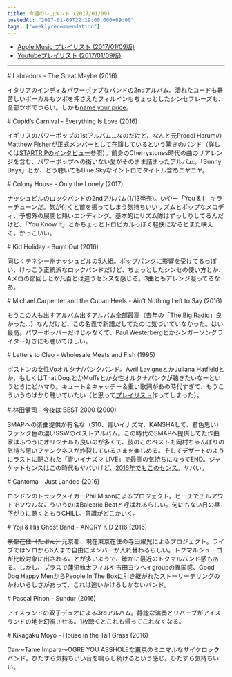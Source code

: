 ```yaml
---
title: 今週のレコメンド (2017/01/09)
postedAt: "2017-01-09T22:19:00.000+09:00"
tags: ["weeklyrecommendation"]
---
```


* [Apple Music プレイリスト (2017/01/09版)](https://itunes.apple.com/jp/playlist/jin-zhounorekomendo-2017-01/idpl.c077e2c0de6543a6a636f7447d075cf2)
* [Youtubeプレイリスト (2017/01/09版)](https://www.youtube.com/playlist?list=PLegnWsUgQayed9NhwGcueAP0mB9cJxIWV)

---

\# Labradors - The Great Maybe (2016)

イタリアのインディ＆パワーポップなバンドの2ndアルバム。潰れたコードも暑苦しいボーカルもツボを押さえたフィルインもちょっとしたシンセフレーズも、全部ツボでつらい。しかも[name your price](https://labradorsband.bandcamp.com/album/the-great-maybe)。

\# Cupid’s Carnival - Everything Is Love (2016)

イギリスのパワーポップの1stアルバム…なのだけど、なんと元Procol HarumのMatthew Fisherが正式メンバーとして在籍しているという驚きのバンド（詳しくは[STARTRIPのインタビュー](http://startripmusic.com/2016/10/06/cupids-carnival/)参照）。前身のCherrystones時代の曲のリアレンジを含む、パワーポップへの衒いない愛がそのまま詰まったアルバム。「Sunny Days」とか、どう聴いてもBlue Skyなイントロでタイトル含めニヤニヤ。

\# Colony House - Only the Lonely (2017)

ナッシュビルのロックバンドの2ndアルバム(1/13発売)。いやー「You & I」キラーチューンだ。気が付くと首を振ってしまう気持ちいいリズムとポップなメロディ、予想外の展開と熱いエンディング。基本的にリズム隊はずっしりしてるんだけど、「You Know It」とかちょっとトロピカルっぽく軽快になるとまた映える。かっこいい。

\# Kid Holiday - Burnt Out (2016)

同じくテネシー州ナッシュビルの5人組。ポップパンクに影響を受けてるっぽい、けっこう正統派なロックバンドだけど、ちょっとしたシンセの使い方とか、Aメロの節回しとか凡百とは違うセンスを感じる。3曲ともアレンジ凝ってるなあ。

\# Michael Carpenter and the Cuban Heels - Ain’t Nothing Left to Say (2016)

もうこの人も出すアルバム出すアルバム全部最高（去年の「[The Big Radio](https://itun.es/jp/jq8Ibb)」良かった…）なんだけど、この名義で新譜だしてたのに気づいていなかった。はい最高。パワーポッパーだけじゃなくて、Paul Westerbergとかシンガーソングライター好きにも聴いてほしい。

\# Letters to Cleo - Wholesale Meats and Fish (1995)

ボストンの女性Voオルタナ/パンクバンド。Avril LavigneとかJuliana Hatfieldとか、もしくはThat Dog.とかMuffsとか女性オルタナパンクが聴きたいなーというときにどハマり。キュート＆キャッチー＆重い歌詞があの時代すぎて、もうこういうのばかり聴いていたい（と思って[プレイリスト](https://itunes.apple.com/jp/playlist/nu-xingvoorutanativu/idpl.c1658c8779d94a3186c08eb4d1d7bec5)作ってしまった）。

\# 林田健司 - 今夜は BEST 2000 (2000)

SMAPへの楽曲提供が有名な（$10、青いイナズマ、KANSHAして、君色思い）ファンク色の濃いSSWのベストアルバム。この時代のSMAPへ提供してた作曲家はふつうにオリジナルも良いのが多くて、彼のこのベストも岡村ちゃんばりの気持ち悪いファンクネスが炸裂しているさまを楽しめる。そしてデザートのようにラストに配された「青いイナズマ LIVE」で最高の気持ちになってEND。ジャケットセンスはこの時代もヤバいけど、[2016年でもこのセンス](http://hayashidakenji.com)。ヤバい。

\# Cantoma - Just Landed (2016)

ロンドンのトラックメイカーPhil Misonによるプロジェクト。ビーチでチルアウトでソウルなこういうのはBalearic Beatと呼ばれるらしい。何にもない日の昼下がりに聴くともうCHILL。意識がどこかいく。

\# Yoji & His Ghost Band - ANGRY KID 2116 (2016)

~~京都在住（たぶん）~~元京都、現在東京在住の寺田燿児によるプロジェクト。ライブではソロから6人まで自由にメンバーが入れ替わるらしい。トクマルシューゴが比較対象に出されることが多いようで、確かに最近のトクマルバンド感もある。しかし、プラスで蓮沼執太フィルや吉田ヨウヘイgroupの異国感、Good Dog Happy MenからPeople In The Boxに引き継がれたストーリーテリングのかわいらしさがあって、これは追いかけるしかないバンド。

\# Pascal Pinon - Sundur (2016)

アイスランドの双子デュオによる3rdアルバム。静謐な演奏とリバーブがアイスランドの地を幻視させる。1枚聴くとこれも帰ってこれなくなる。

\# Kikagaku Moyo - House in the Tall Grass (2016)

Can～Tame Impara～OGRE YOU ASSHOLEな東京のミニマルなサイケロックバンド。ひたすら気持ちいい音を鳴らし続けるという感じ。ひたすら気持ちいい。